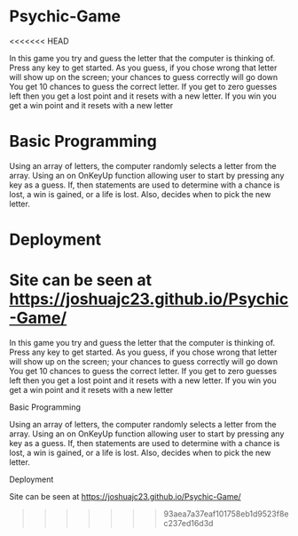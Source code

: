 # Psychic-Game
<<<<<<< HEAD

In this game you try and guess the letter that the computer is thinking of. Press any key to get started. As you guess, if you chose wrong that letter will show up on the screen; your chances to guess correctly will go down You get 10 chances to guess the correct letter. If you get to zero guesses left then you get a lost point and it resets with a new letter. If you win you get a win point and it resets with a new letter

# Basic Programming

Using an array of letters, the computer randomly selects a letter from the array. Using an on OnKeyUp function allowing user to start by pressing any key as a guess. If, then statements are used to determine with a chance is lost, a win is gained, or a life is lost. Also, decides when to pick the new letter.

# Deployment

Site can be seen at https://joshuajc23.github.io/Psychic-Game/
=======
In this game you try and guess the letter that the computer is thinking of.
Press any key to get started.
As you guess, if you chose wrong that letter will show up on the screen; your chances to guess correctly will go down
You get 10 chances to guess the correct letter.
If you get to zero guesses left then you get a lost point and it resets with a new letter.
If you win you get a win point and it resets with a new letter

Basic Programming

Using an array of letters, the computer randomly selects a letter from the array.
Using an on OnKeyUp function allowing user to start by pressing any key as a guess.
If, then statements are used to determine with a chance is lost, a win is gained, or a life is lost.
Also, decides when to pick the new letter.

Deployment

Site can be seen at https://joshuajc23.github.io/Psychic-Game/
>>>>>>> 93aea7a37eaf101758eb1d9523f8ec237ed16d3d
